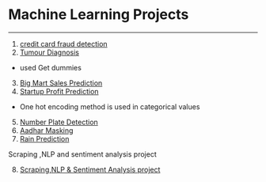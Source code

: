# Machine Learning Projects
---
1. [credit card fraud detection](Credit_Card_Fraud_Detection.ipynb)
2. [Tumour Diagnosis](Tumour_diagnosis.ipynb) 
* used Get dummies
3. [Big Mart Sales Prediction](Big_mart_sales_prediction.ipynb)
4. [Startup Profit Prediction](Git_project_Lum.ipynb)
* One hot encoding method is used in categorical values
5. [Number Plate Detection](https://github.com/Pogeyann/Machine-Learning/blob/7b664c7f4a4f425201a7f22fb477b28172016b35/Number%20Plate%20detection/number_plate_pre.ipynb)
6. [Aadhar Masking](https://github.com/Pogeyann/Machine-Learning/blob/b2fe50301c4c3b09f260c3fbaf4ca57a2ad68e0f/projects/Aadhaar_Masking/Aadhaar_Masking.ipynb)
7. [Rain Prediction](https://github.com/Pogeyann/Machine-Learning/blob/ba3e4179b7388d899e4270d57509fa522c9d419c/Luminar_ML_Project.ipynb)

Scraping ,NLP and sentiment analysis project

8. [Scraping,NLP & Sentiment Analysis project](https://github.com/Pogeyann/Machine-Learning/blob/d10f4f934e685f765eec8c7e99122610c5256f61/British%20airways/web_scraping_NLP.ipynb)
